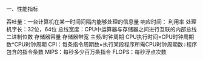 一、性能指标

吞吐量：一台计算机在某一时间间隔内能够处理的信息量
响应时间：
利用率
处理机字长：32位，64位
总线宽度：CPU中运算器与存储器之间进行互联的内部总线二进制位数
存储器容量
存储器带宽
主频/时钟周期
CPU执行时间=CPU时钟周期数*CPU时钟周期
CPI：每条指令周期数=执行某段程序所需CPU时钟周期数÷程序包含的指令条数
MIPS：每秒多少百万条指令
FLOPS：每秒浮点次数
